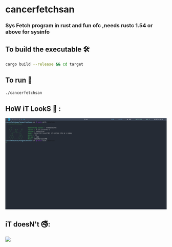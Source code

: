 # cancerfetchsan

### Sys Fetch program in rust and fun ofc ,needs rustc 1.54 or above for sysinfo
## To build the executable 🛠️
```bash
cargo build --release && cd target 
```
## To run 🏃
```bash
./cancerfetchsan
```

## HoW iT LookS 👀 : 
![](s.png)


## iT doesN't 🚭:

![](https://media.giphy.com/media/l0Feb3VJHsAJDgrpS/giphy.gif?cid=ecf05e475igpm8pkuzi2bnzoyxb4wqz5dmlfo409wq8lwll6&rid=giphy.gif&ct=g)
